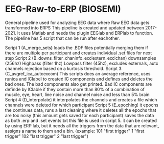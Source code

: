 # EEG-Raw-to-ERP (BIOSEMI)
General pipeline used for analyzing EEG data where Raw EEG data gets transformed into ERPS
This pipeline is created and updated between 2017-2021. It uses Matlab and needs the plugin EEGlab and ERPlab to function. 
The pipeline has 5 script that can be run after eachother. 

Script 1 (A_merge_sets) loads the .BDF files potentially merging them if there are multiple per participant and creates individual .set files for next step
Script 2 (B_downs_filter_chaninfo_exclextern_exclchan) downsamples (256hz) Highpass (filter 1hz) Lowpass filter (45hz), excludes externals, auto channels rejection based on a kurtosis threshold.
Script 3 (C_avgref_ica_autoexcom) This scripts does an average reference, uses runica and IClabel to created IC components and defines and deletes the bad ones. The bad components also get printed. Bad IC components are definde by IClable if they contain more than 80% of a combination of muscle, eye, heart, line noise and channel noise and less than 5% brain 
Script 4 (D_interpolate) it interpolates the channels and creates a file which channels were deleted for which participant
Script 5 (E_epoching) it epochs the continues data, runs a last cleaning where it deletes all the epochs that are too noisy (this amount gets saved for each participant) saves the data as both .erp and .set
events.txt this file is used in script 5. it can be created by using ERP lab, but it needs all the triggers from the data that are relevant, assigns a name to them and a bin. (example: 101 "first trigger" 1 "first trigger" 102 "last trigger" 2 "last trigger")
